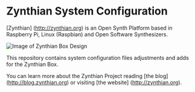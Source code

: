 # Zynthian System Configuration

[Zynthian] (http://zynthian.org) is an Open Synth Platform based in Raspberry Pi, Linux (Raspbian) and Open Software Synthesizers.

![Image of Zynthian Box Design](http://zynthian.org/img/github/zynthian-case-render-01.jpg)

This repository contains system configuration files adjustments and adds for the Zynthian Box.

You can learn more about the Zynthian Project reading [the blog] (http://blog.zynthian.org) or visiting [the website] (http://zynthian.org).
